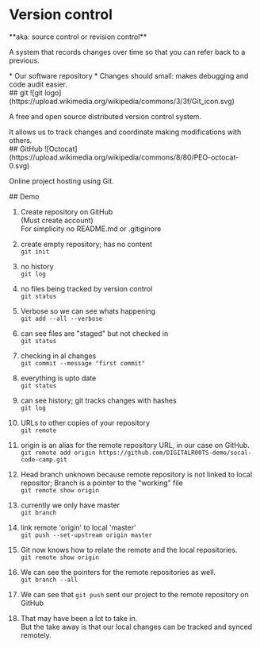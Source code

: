 # Version control
<section>
**aka: source control or revision control**

A system that records changes over time so that you can refer back to a previous.
<aside class="notes">
* Our software repository
* Changes should small: makes debugging and code audit easier.
</aside>
</section>
<!-- -->
<section>
## git
![git logo](https://upload.wikimedia.org/wikipedia/commons/3/3f/Git_icon.svg)

A free and open source distributed version control system.
<aside class="notes">
It allows us to track changes and coordinate making modifications with others.
</aside>
</section>
<!-- -->
<section>
## GitHub
![Octocat](https://upload.wikimedia.org/wikipedia/commons/8/80/PEO-octocat-0.svg)

Online project hosting using Git.
<aside class="notes">
</aside>
</section>
<!-- -->

<section>
## Demo

<aside class="notes">

1. Create repository on GitHub<br>(Must create account)<br>For simplicity no README.md or .gitiginore

1. create empty repository; has no content<br/>`git init`
1. no history <br/>`git log`
1. no files being tracked by version control<br/>`git status`
1. Verbose so we can see whats happening<br/>`git add --all --verbose`
1. can see files are "staged" but not checked in<br/> `git status`
1. checking in al changes<br/> `git commit --message "first commit"`
1. everything is upto date<br/> `git status`
1. can see history; git tracks changes with hashes<br/> `git log`
1. URLs to other copies of your repository<br/> `git remote`
1. origin is an alias for the remote repository URL, in our case on GitHub.<br/> `git remote add origin https://github.com/DIGITALR00TS-demo/socal-code-camp.git`
1. Head branch unknown because remote repository is not linked to local repositor; Branch is a pointer to the "working" file<br/> `git remote show origin`
1. currently we only have master<br/> `git branch`
1. link remote 'origin' to local 'master'<br/> `git push --set-upstream origin master`
1. Git now knows how to relate the remote and the local repositories.<br/> `git remote show origin`
1. We can see the pointers for the remote repositories as well.<br/> `git branch --all`

1. We can see that `git push` sent our project to the remote repository on GitHub
1. That may have been a lot to take in.<br>But the take away is that our local changes can be tracked and synced remotely.

</aside>
</section>
<!-- -->
